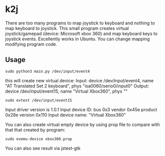k2j
=========================
There are too many programs to map joystick to keyboard and nothing to map keyboard to joystick.
This small program creates virtual joystick/gamepad (device: Microsoft xbox 360) and map keyboard keys to joystick events.
Excellently works in Ubuntu. You can change mapping modifying program code.

Usage
-----------

```code
sudo python3 main.py /dev/input/event4
```
this will create new virtual device:
Input: device /dev/input/event4, name "AT Translated Set 2 keyboard", phys "isa0060/serio0/input0"
Output: device /dev/input/event15, name "Virtual Xbox360", phys ""

```code
sudo evtest /dev/input/event15
```
Input driver version is 1.0.1
Input device ID: bus 0x3 vendor 0x45e product 0x28e version 0x110
Input device name: "Virtual Xbox360"

You can also create virtual empty device by using prop file to compare with that that created by program:
```code
sudo evemu-device xbox360.prop
```

You can also see result via jstest-gtk